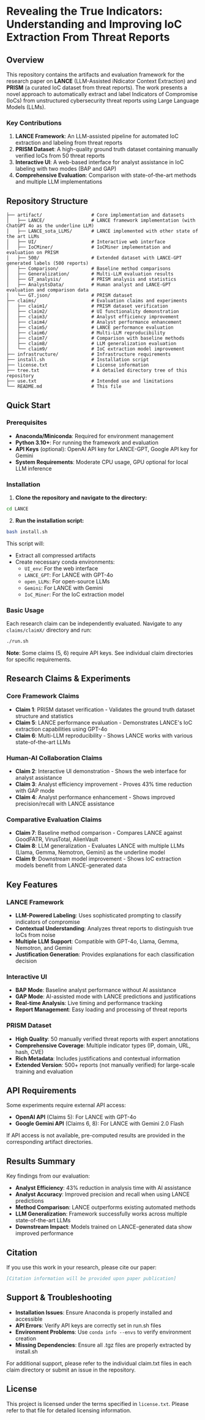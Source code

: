 # Revealing the True Indicators: Understanding and Improving IoC Extraction From Threat Reports

## Overview

This repository contains the artifacts and evaluation framework for the research paper on **LANCE** (LLM-Assisted iNdicator Context Extraction) and **PRISM** (a curated IoC dataset from threat reports). The work presents a novel approach to automatically extract and label Indicators of Compromise (IoCs) from unstructured cybersecurity threat reports using Large Language Models (LLMs).

### Key Contributions

1. **LANCE Framework**: An LLM-assisted pipeline for automated IoC extraction and labeling from threat reports
2. **PRISM Dataset**: A high-quality ground truth dataset containing manually verified IoCs from 50 threat reports
3. **Interactive UI**: A web-based interface for analyst assistance in IoC labeling with two modes (BAP and GAP)
4. **Comprehensive Evaluation**: Comparison with state-of-the-art methods and multiple LLM implementations

## Repository Structure

```plaintext
├── artifact/                  # Core implementation and datasets
│   ├── LANCE/                 # LANCE framework implementation (with ChatGPT 4o as the underline LLM)
│   ├── LANCE_sota_LLMS/       # LANCE implemented with other state of the art LLMs
│   ├── UI/                    # Interactive web interface
│   ├── IoCMiner/              # IoCMiner implementation and evaluation on PRISM
│   ├── 500/                   # Extended dataset with LANCE-GPT generated labels (500 reports)
│   ├── Comparison/            # Baseline method comparisons
│   ├── Generalization/        # Multi-LLM evaluation results
│   ├── GT_analysis/           # PRISM analysis and statistics
│   ├── AnalystsData/          # Human analyst and LANCE-GPT evaluation and comparison data
│   └── GT.json/               # PRISM dataset 
├── claims/                    # Evaluation claims and experiments
│   ├── claim1/                # PRISM dataset verification
│   ├── claim2/                # UI functionality demonstration  
│   ├── claim3/                # Analyst efficiency improvement
│   ├── claim4/                # Analyst performance enhancement
│   ├── claim5/                # LANCE performance evaluation
│   ├── claim6/                # Multi-LLM reproducibility
│   ├── claim7/                # Comparison with baseline methods
│   ├── claim8/                # LLM generalization evaluation
│   └── claim9/                # IoC extraction model improvement
├── infrastructure/            # Infrastructure requirements
├── install.sh                 # Installation script
├── license.txt                # License information
├── tree.txt                   # A detailed directory tree of this repository
├── use.txt                    # Intended use and limitations
└── README.md                  # This file
```

## Quick Start

### Prerequisites

- **Anaconda/Miniconda**: Required for environment management
- **Python 3.10+**: For running the framework and evaluation
- **API Keys** (optional): OpenAI API key for LANCE-GPT, Google API key for Gemini
- **System Requirements**: Moderate CPU usage, GPU optional for local LLM inference

### Installation

1. **Clone the repository and navigate to the directory:**

```bash
cd LANCE
```

2. **Run the installation script:**

```bash
bash install.sh
```

This script will:

- Extract all compressed artifacts
- Create necessary conda environments:
  - `UI_env`: For the web interface
  - `LANCE_GPT`: For LANCE with GPT-4o
  - `open_LLMs`: For open-source LLMs
  - `Gemini`: For LANCE with Gemini
  - `IoC_Miner`: For the IoC extraction model

### Basic Usage

Each research claim can be independently evaluated. Navigate to any `claims/claimX/` directory and run:

```bash
./run.sh
```

**Note**: Some claims (5, 6) require API keys. See individual claim directories for specific requirements.

## Research Claims & Experiments

### Core Framework Claims

- **Claim 1**: PRISM dataset verification - Validates the ground truth dataset structure and statistics
- **Claim 5**: LANCE performance evaluation - Demonstrates LANCE's IoC extraction capabilities using GPT-4o
- **Claim 6**: Multi-LLM reproducibility - Shows LANCE works with various state-of-the-art LLMs

### Human-AI Collaboration Claims  

- **Claim 2**: Interactive UI demonstration - Shows the web interface for analyst assistance
- **Claim 3**: Analyst efficiency improvement - Proves 43% time reduction with GAP mode
- **Claim 4**: Analyst performance enhancement - Shows improved precision/recall with LANCE assistance

### Comparative Evaluation Claims

- **Claim 7**: Baseline method comparison - Compares LANCE against GoodFATR, VirusTotal, AlienVault
- **Claim 8**: LLM generalization - Evaluates LANCE with multiple LLMs (Llama, Gemma, Nemotron, Gemini) as the underline model
- **Claim 9**: Downstream model improvement - Shows IoC extraction models benefit from LANCE-generated data

## Key Features

### LANCE Framework

- **LLM-Powered Labeling**: Uses sophisticated prompting to classify indicators of compromise
- **Contextual Understanding**: Analyzes threat reports to distinguish true IoCs from noise
- **Multiple LLM Support**: Compatible with GPT-4o, Llama, Gemma, Nemotron, and Gemini
- **Justification Generation**: Provides explanations for each classification decision

### Interactive UI

- **BAP Mode**: Baseline analyst performance without AI assistance  
- **GAP Mode**: AI-assisted mode with LANCE predictions and justifications
- **Real-time Analysis**: Live timing and performance tracking
- **Report Management**: Easy loading and processing of threat reports

### PRISM Dataset

- **High Quality**: 50 manually verified threat reports with expert annotations
- **Comprehensive Coverage**: Multiple indicator types (IP, domain, URL, hash, CVE)
- **Rich Metadata**: Includes justifications and contextual information
- **Extended Version**: 500+ reports (not manually verified) for large-scale training and evaluation

## API Requirements

Some experiments require external API access:

- **OpenAI API** (Claims 5): For LANCE with GPT-4o
- **Google Gemini API** (Claims 6, 8): For LANCE with Gemini 2.0 Flash

If API access is not available, pre-computed results are provided in the corresponding artifact directories.

## Results Summary

Key findings from our evaluation:

- **Analyst Efficiency**: 43% reduction in analysis time with AI assistance
- **Analyst Accuracy**: Improved precision and recall when using LANCE predictions
- **Method Comparison**: LANCE outperforms existing automated methods
- **LLM Generalization**: Framework successfully works across multiple state-of-the-art LLMs
- **Downstream Impact**: Models trained on LANCE-generated data show improved performance

## Citation

If you use this work in your research, please cite our paper:

```bibtex
[Citation information will be provided upon paper publication]
```

## Support & Troubleshooting

- **Installation Issues**: Ensure Anaconda is properly installed and accessible
- **API Errors**: Verify API keys are correctly set in run.sh files
- **Environment Problems**: Use `conda info --envs` to verify environment creation
- **Missing Dependencies**: Ensure all .tgz files are properly extracted by install.sh

For additional support, please refer to the individual claim.txt files in each claim directory or submit an issue in the repository.

## License

This project is licensed under the terms specified in `license.txt`. Please refer to that file for detailed licensing information.

